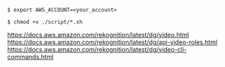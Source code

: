 ```
$ export AWS_ACCOUNT=<your_account>
```

```
$ chmod +x ./script/*.sh
```

https://docs.aws.amazon.com/rekognition/latest/dg/video.html
https://docs.aws.amazon.com/rekognition/latest/dg/api-video-roles.html
https://docs.aws.amazon.com/rekognition/latest/dg/video-cli-commands.html
